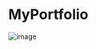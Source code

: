 # MyPortfolio
![image](https://github.com/charry07/MyPortfolio/assets/85309832/cf70476a-28c9-4f45-bc5e-31ca29bbfe6f)

